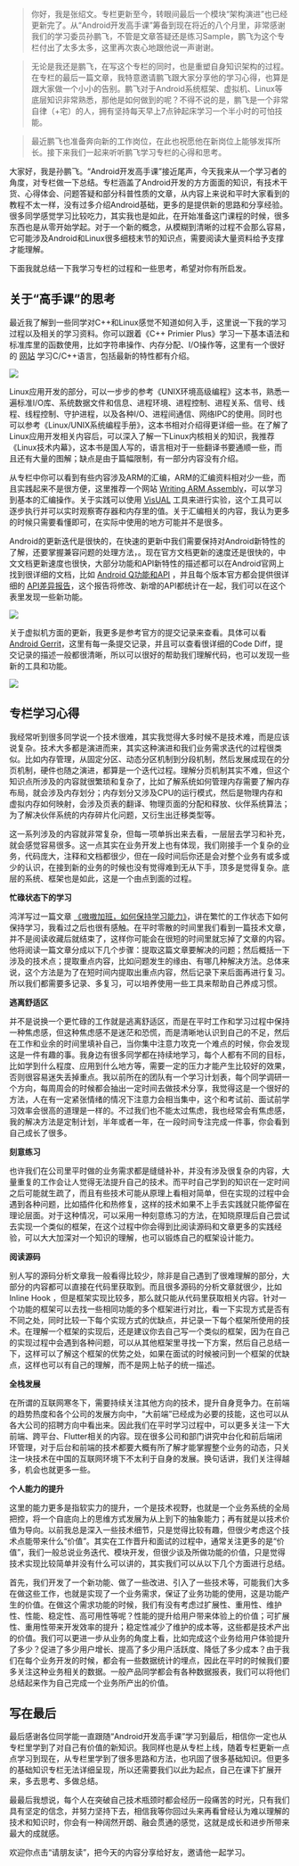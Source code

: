 > 你好，我是张绍文。专栏更新至今，转眼间最后一个模块“架构演进”也已经 更新完了。从“Android开发高手课”筹备到现在将近的八个月里，非常感谢我们的学习委员孙鹏飞，不管是文章答疑还是练习Sample，鹏飞为这个专栏付出了太多太多，这里再次衷心地跟他说一声谢谢。

> 无论是我还是鹏飞，在写这个专栏的同时，也是重塑自身知识架构的过程。在专栏的最后一篇文章，我特意邀请鹏飞跟大家分享他的学习心得，也算是跟大家做一个小小的告别。鹏飞对于Android系统框架、虚拟机、Linux等底层知识非常熟悉，那他是如何做到的呢？不得不说的是，鹏飞是一个非常自律（+宅）的人，拥有坚持每天早上7点钟起床学习一个半小时的可怕技能。

> 最近鹏飞也准备奔向新的工作岗位，在此也祝愿他在新岗位上能够发挥所长。接下来我们一起来听听鹏飞学习专栏的心得和思考。

大家好，我是孙鹏飞。“Android开发高手课”接近尾声，今天我来从一个学习者的角度，对专栏做一下总结。专栏涵盖了Android开发的方方面面的知识，有技术干货、心得体会、问题答疑和部分科普性质的文章，从内容上来说和平时大家看到的教程不太一样，没有过多介绍Android基础，更多的是提供新的思路和分享经验。很多同学感觉学习比较吃力，其实我也是如此，在开始准备这门课程的时候，很多东西也是从零开始学起。对于一个新的概念，从模糊到清晰的过程不会那么容易，它可能涉及Android和Linux很多细枝末节的知识点，需要阅读大量资料给予支撑才能理解。

下面我就总结一下我学习专栏的过程和一些思考，希望对你有所启发。

## 关于“高手课”的思考

最近我了解到一些同学对C++和Linux感觉不知道如何入手，这里说一下我的学习过程以及相关的学习资料。你可以跟着《C++ Primier Plus》学习一下基本语法和标准库里的函数使用，比如字符串操作、内存分配、I/O操作等，这里有一个很好的 [网站](https://zh.cppreference.com/) 学习C/C++语言，包括最新的特性都有介绍。

![](https://static001.geekbang.org/resource/image/a4/ed/a4969b8f63ab9df1b25f6f783bad0aed.png?wh=781*882)

Linux应用开发的部分，可以一步步的参考《UNIX环境高级编程》这本书，熟悉一遍标准I/O库、系统数据文件和信息、进程环境、进程控制、进程关系、信号、线程、线程控制、守护进程，以及各种I/O、进程间通信、网络IPC的使用。同时也可以参考《Linux/UNIX系统编程手册》，这本书相对介绍得更详细一些。在了解了Linux应用开发相关内容后，可以深入了解一下Linux内核相关的知识，我推荐《Linux技术内幕》，这本书是国人写的，语言相对于一些翻译书要通顺一些，而且还有大量的图解；缺点是由于篇幅限制，有一部分内容没有介绍。

从专栏中你可以看到有些内容涉及ARM的汇编，ARM的汇编资料相对少一些，而且实践起来不是很方便，这里推荐一个网站 [Writing ARM Assembly](https://azeria-labs.com/writing-arm-assembly-part-1/)，可以学习到基本的汇编操作。关于实践可以使用 [VisUAL](https://salmanarif.bitbucket.io/visual/index.html) 工具来进行实验，这个工具可以逐步执行并可以实时观察寄存器和内存里的值。关于汇编相关的内容，我认为更多的时候只需要看懂即可，在实际中使用的地方可能并不是很多。

Android的更新迭代是很快的，在快速的更新中我们需要保持对Android新特性的了解，还要掌握兼容问题的处理方法，。现在官方文档更新的速度还是很快的，中文文档更新速度也很快，大部分功能和API新特性的描述都可以在Android官网上找到很详细的文档，比如 [Android Q功能和API](https://developer.android.com/preview/features) ，并且每个版本官方都会提供很详细的 [API差异报告](https://developer.android.com/sdk/api_diff/q-beta1/changes.html)，这个报告将修改、新增的API都统计在一起，我们可以在这个表里发现一些新功能。

![](https://static001.geekbang.org/resource/image/da/53/dae40528ad994a7e4637980f787bb153.png?wh=1116*444)

关于虚拟机方面的更新，我更多是参考官方的提交记录来查看。具体可以看 [Android Gerrit](https://android-review.googlesource.com/q/project:platform/art+status:open)，这里有每一条提交记录，并且可以查看很详细的Code Diff，提交记录的描述一般都很清晰，所以可以很好的帮助我们理解代码，也可以发现一些新的工具和功能。

![](https://static001.geekbang.org/resource/image/10/a0/10c64f71ea7507bffc3411815f486fa0.png?wh=719*529)

## 专栏学习心得

我经常听到很多同学说一个技术很难，其实我觉得大多时候不是技术难，而是应该说复杂。技术大多都是演进而来，其实这种演进和我们业务需求迭代的过程很类似。比如内存管理，从固定分区、动态分区机制到分段机制，然后发展成现在的分页机制，硬件也随之演进，都算是一个迭代过程。理解分页机制其实不难，但这个知识点所涉及的内容就很繁琐和复杂了，比如了解系统如何管理内存需要了解内存布局，就会涉及内存划分；内存划分又涉及CPU的运行模式，然后是物理内存和虚拟内存如何映射，会涉及页表的翻译、物理页面的分配和释放、伙伴系统算法；为了解决伙伴系统的内存碎片化问题，又衍生出迁移类型等。

这一系列涉及的内容就非常复杂，但每一项单拆出来去看，一层层去学习和补充，就会感觉容易很多。这一点其实在业务开发上也有体现，我们刚接手一个复杂的业务，代码庞大，注释和文档都很少，但在一段时间后你还是会对整个业务有或多或少的认识，在接到新的业务的时候也没有觉得难到无从下手，顶多是觉得复杂。底层的系统、框架也是如此，这是一个由点到面的过程。

**忙碌状态下的学习**

鸿洋写过一篇文章 [《嗷嗷加班，如何保持学习能力》](https://mp.weixin.qq.com/s/gGOHF4-_tTHHGSbsX4Mptg)，讲在繁忙的工作状态下如何保持学习，我看过之后也很有感触。在平时零散的时间里我们看到一篇技术文章，并不是阅读收藏后就结束了，这样你可能会在很短的时间里就忘掉了文章的内容。他将阅读一篇文章分成以下几个步骤：提取这篇文章要解决的问题；然后概括一下涉及的技术点；提取重点内容，比如问题发生的缘由、有哪几种解决方法。总体来说，这个方法是为了在短时间内提取出重点内容，然后记录下来后面再进行复习。所以我们都需要多记录、多复习，可以培养使用一些工具来帮助自己养成习惯。

**逃离舒适区**

并不是说换一个更忙碌的工作就是逃离舒适区，而是在平时工作和学习过程中保持一种焦虑感，但这种焦虑感不是迷茫和恐慌，而是清晰地认识到自己的不足，然后在工作和业余的时间里填补自己，当你集中注意力攻克一个难点的时候，你会发现这是一件有趣的事。我身边有很多同学都在持续地学习，每个人都有不同的目标，比如学到什么程度、应用到什么地方等，需要一定的压力才能产生比较好的效果，否则很容易迷失丢掉重点。我以前所在的团队有一个学习计划表，每个同学调研一个方向，每周周会的时候都会抽出一定时间去做技术分享，我觉得这是一个很好的方法，人在有一定紧张情绪的情况下注意力会相当集中，这个和考试前、面试前学习效率会很高的道理是一样的。不过我们也不能太过焦虑，我也经常会有焦虑感，我的解决方法是定制计划，半年或者一年，在一段时间专注完成一件事，你会看到自己成长了很多。

**刻意练习**

也许我们在公司里平时做的业务需求都是缝缝补补，并没有涉及很复杂的内容，大量重复的工作会让人觉得无法提升自己的技术。而平时自己学到的知识在一定时间之后可能就生疏了，而且有些技术可能从原理上看相对简单，但在实现的过程中会遇到各种问题，比如插件化和热修复，这样的技术如果不上手去实践就只能停留在理论层面。对于这种情况，可以采用一种刻意练习的方法，在知晓原理后自己尝试去实现一个类似的框架，在这个过程中你会得到比阅读源码和文章更多的实践经验，可以大大加深对一个知识的理解，也可以锻炼自己的框架设计能力。

**阅读源码**

别人写的源码分析文章我一般看得比较少，除非是自己遇到了很难理解的部分，大部分的内容都可以直接在代码里获取到。而且很多源码的分析文章就很少，比如Inline Hook ，但是框架实现比较多，那么就只能从代码里获取相关内容。针对一个功能的框架可以去找一些相同功能的多个框架进行对比，看一下实现方式是否有不同之处，同时比较一下每个实现方式的优缺点，并记录一下每个框架所使用的技术。在理解一个框架的实现后，还是建议你去自己写一个类似的框架，因为在自己的实现过程中会遇到各种问题，可以从其他框架里寻找一下方案，然后自己总结一下，这样可以了解这个框架的优势之处，如果在面试的时候被问到一个框架的优缺点，这样也可以有自己的理解，而不是网上帖子的统一描述。

**全栈发展**

在所谓的互联网寒冬下，需要持续关注其他方向的技术，提升自身竞争力。在前端的趋势热度和各个公司的发展方向中，“大前端”已经成为必要的技能，这也可以从各大公司的招聘方向中看出来。因此我们在平时学习过程中，可以更多关注一下大前端、跨平台、Flutter相关的内容。现在很多公司和部门讲究中台化和前后端闭环管理，对于后台和前端的技术都要大概有所了解才能掌握整个业务的动态，只关注一块技术在中国的互联网环境下不太利于自身的发展。换句话讲，我们关注得越多，机会也就更多一些。

**个人能力的提升**

这里的能力更多是指软实力的提升，一个是技术视野，也就是一个业务系统的全局把控，将一个自底向上的思维方式发展为从上到下的抽象能力；再有就是以技术价值为导向。以前我总是深入一些技术细节，只是觉得比较有趣，但很少考虑这个技术点能带来什么“价值”。其实在工作晋升和面试的过程中，通常关注更多的是“价值”，我们一般总说业务迭代、模块开发，但很少谈及所做功能的价值，只是觉得技术实现比较简单并没有什么可以讲的，其实我们可以从以下几个方面进行总结。

首先，我们开发了一个新功能、做了一些改进、引入了一些技术等，可能我们大多在做这些工作，也就是实现了一个业务需求，保证了业务功能的使用，这是功能产生的价值。在做这个需求功能的时候，我们有没有考虑过扩展性、重用性、维护性、性能、稳定性、高可用性等呢？性能的提升给用户带来体验上的价值；可扩展性、重用性带来开发效率的提升；稳定性减少了维护的成本等，这些都是技术产出的价值。我们可以更进一步从业务的角度上看，比如完成这个业务给用户体验提升了多少？促进了多少用户增长、提高了多少用户活跃度、降低了多少成本？由于我们在每个业务开发的时候，都会有一些数据统计的埋点，因此在平时的时候我们要多关注这种业务相关的数据。一般产品同学都会有各种数据报表，我们可以将他们总结起来作为自己完成一个业务所产出的价值。

## 写在最后

最后感谢各位同学能一直跟随“Android开发高手课”学习到最后，相信你一定也从专栏里学到了对自己有价值的新知识。我同样也是从专栏上线，随着专栏更新一点点学习到现在，从专栏里学到了很多思路和方法，也巩固了很多基础知识。但更多的基础知识专栏无法详细呈现，所以还需要我们以此为起点，自己在课下扩展开来，多去思考、多做总结。

最最后我想说，每个人在突破自己技术瓶颈时都会经历一段痛苦的时光，只有我们具有坚定的信念，并努力坚持下去，相信我等你回过头来再看曾经认为难以理解的技术和知识时，你会有一种阔然开朗、融会贯通的感觉，这就是成长和进步所带来最大的成就感。

欢迎你点击“请朋友读”，把今天的内容分享给好友，邀请他一起学习。